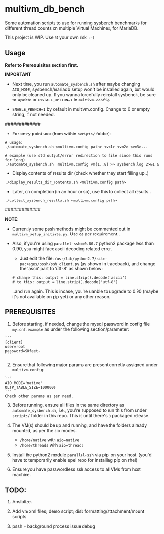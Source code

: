 # multivm_db_bench

Some automation scripts to use for running sysbench benchmarks
for different thread counts on multiple Virtual Machines, for MariaDB.

This project is WIP. Use at your own risk `:-)`

## Usage

__Refer to Prerequisites section first.__

__IMPORTANT__

- Next time, you run `automate_sysbench.sh` after maybe changing
  `AIO_MODE`, sysbench/mariadb setup won't be installed again,
  but would only be cleaned up. If you wanna forcefully reinstall
  sysbench, be sure to update `REINSTALL_OPTION=1` in `multivm.config`.

- `ENABLE_PBENCH=1` by default in multivm.config. Change to 0
  or empty string, if not needed.

#############

- For entry point use (from within `scripts/` folder):

```
# usage:
./automate_sysbench.sh <multivm.config path> <vm1> <vm2> <vm3>...

# example (use std output/error redirection to file since this runs for long)
./automate_sysbench.sh  multivm.config vm{1..8} >> sysbench.log 2>&1 &
```

- Display contents of results dir (check whether they start filling up..)

```
./display_results_dir_contents.sh <multivm.config path>
```

- Later, on completion (in an hour or so), use this to collect all results..

```
./collect_sysbench_results.sh <multivm.config path>
```

#############

__NOTE__:

  - Currently some pssh methods might be commented out in
    `multivm_setup_initiate.py`. Use as per requirement..
  - Also, if you're using `parallel-ssh==0.80.7` python2 package less than 0.90,
    you might face ascii decoding related error.
      - Just edit the file: `/usr/lib/python2.7/site-packages/pssh/ssh_client.py`
      (as shown in traceback), and change the 'ascii' part to 'utf-8' as shown below:

      ```
      # change this: output = line.strip().decode('ascii')
      # to this: output = line.strip().decode('utf-8')
      ```

      ..and run again. This is incase, you're uanble to upgrade to 0.90
      (maybe it's not available on pip yet) or any other reason.

## PREREQUISITES

  1. Before starting, if needed, change the mysql password in config file `my.cnf.example`
  as under the following section/parameter:

    ```
    [client]
    user=root
    password=90feet-
    ```

  2. Ensure that following major params are present corretly assigned under `multivm.config`:

    ```
    AIO_MODE='native'
    OLTP_TABLE_SIZE=1000000
    ```
    Check other params as per need.

  3. Before running, ensure all files in the same directory as
     `automate_sysbench.sh`, i.e., you're supposed to run this from under
     `scripts/` folder in this repo. This is until there's a packaged release.

  4. The VM(s) should be up and running, and have the folders already mounted,
    as per the aio modes.

      - `/home/native` with `aio=native`
      - `/home/threads` with `aio=threads`

  5. Install the python2 module `parallel-ssh` via pip, on your host.
    (you'd have to temporarily enable epel repo for installing pip on rhel)

  6. Ensure you have passwordless ssh access to all VMs from host machine.

## TODO:

  1. Ansiblize.

  2. Add vm xml files; demo script; disk formatting/attachment/mount
     scripts.

  3. pssh + background process issue debug
